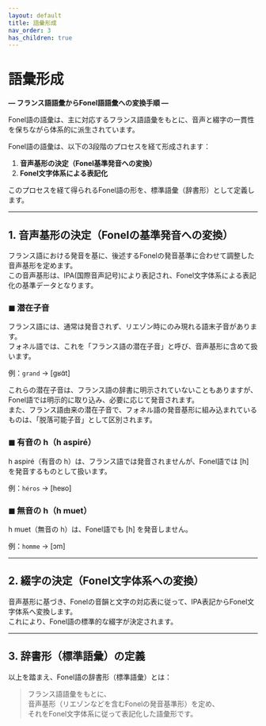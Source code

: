 ```yaml
---
layout: default
title: 語彙形成
nav_order: 3
has_children: true
---
```

# 語彙形成  
**— フランス語語彙からFonel語語彙への変換手順 —**

Fonel語の語彙は、主に対応するフランス語語彙をもとに、音声と綴字の一貫性を保ちながら体系的に派生されています。

Fonel語の語彙は、以下の3段階のプロセスを経て形成されます：

1. **音声基形の決定（Fonel基準発音への変換）**  
2. **Fonel文字体系による表記化**  

このプロセスを経て得られるFonel語の形を、標準語彙（辞書形）として定義します。

---

## 1. 音声基形の決定（Fonelの基準発音への変換）

フランス語における発音を基に、後述するFonelの発音基準に合わせて調整した音声基形を定めます。  
この音声基形は、IPA(国際音声記号)により表記され、Fonel文字体系による表記化の基準データとなります。

### ◼ 潜在子音

フランス語には、通常は発音されず、リエゾン時にのみ現れる語末子音があります。  
フォネル語では、これを「フランス語の潜在子音」と呼び、音声基形に含めて扱います。  

例：`grand` → [ɡʁɑ̃t]

これらの潜在子音は、フランス語の辞書に明示されていないこともありますが、Fonel語では明示的に取り込み、必要に応じて発音されます。  
また、フランス語由来の潜在子音で、フォネル語の発音基形に組み込まれているものは、「脱落可能子音」として区別されます。

### ◼ 有音の h（h aspiré）

h aspiré（有音の h）は、フランス語では発音されませんが、Fonel語では [h] を発音するものとして扱います。

例：`héros` → [heʁo]

### ◼ 無音の h（h muet）

h muet（無音の h）は、Fonel語でも [h] を発音しません。

例：`homme` → [ɔm]

---

## 2. 綴字の決定（Fonel文字体系への変換）

音声基形に基づき、Fonelの音韻と文字の対応表に従って、IPA表記からFonel文字体系へ変換します。  
これにより、Fonel語の標準的な綴字が決定されます。

---


## 3. 辞書形（標準語彙）の定義

以上を踏まえ、Fonel語の辞書形（標準語彙）とは：

> フランス語語彙をもとに、  
> 音声基形（リエゾンなどを含むFonelの発音基準形）を定め、  
> それをFonel文字体系に従って表記化した語彙形です。

